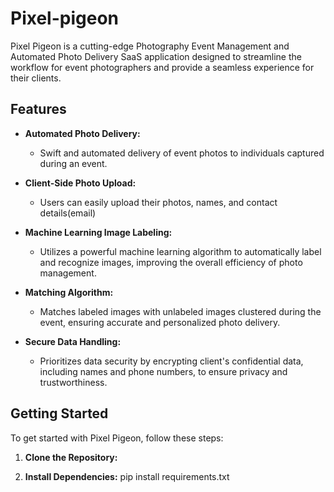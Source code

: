 # Pixel-pigeon


Pixel Pigeon is a cutting-edge Photography Event Management and Automated Photo Delivery SaaS application designed to streamline the workflow for event photographers and provide a seamless experience for their clients.

## Features

- **Automated Photo Delivery:**
  - Swift and automated delivery of event photos to individuals captured during an event.

- **Client-Side Photo Upload:**
  - Users can easily upload their photos, names, and contact details(email)

- **Machine Learning Image Labeling:**
  - Utilizes a powerful machine learning algorithm to automatically label and recognize images, improving the overall efficiency of photo management.

- **Matching Algorithm:**
  - Matches labeled images with unlabeled images clustered during the event, ensuring accurate and personalized photo delivery.

- **Secure Data Handling:**
  - Prioritizes data security by encrypting client's confidential data, including names and phone numbers, to ensure privacy and trustworthiness.

## Getting Started

To get started with Pixel Pigeon, follow these steps:

1. **Clone the Repository:**

2. **Install Dependencies:**
   pip install requirements.txt
